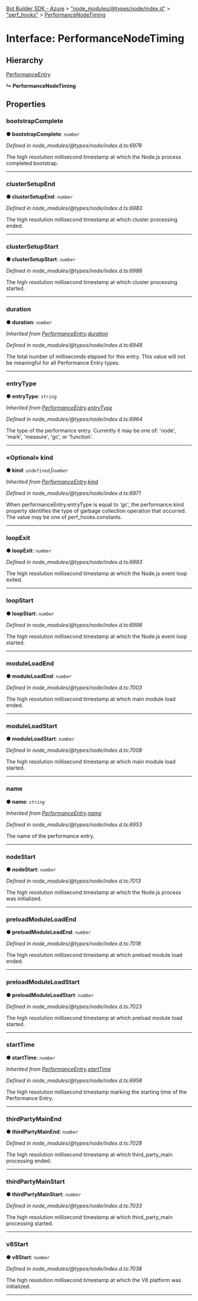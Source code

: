 [Bot Builder SDK - Azure](../README.md) > ["node_modules/@types/node/index.d"](../modules/_node_modules__types_node_index_d_.md) > ["perf_hooks"](../modules/_node_modules__types_node_index_d_._perf_hooks_.md) > [PerformanceNodeTiming](../interfaces/_node_modules__types_node_index_d_._perf_hooks_.performancenodetiming.md)



# Interface: PerformanceNodeTiming

## Hierarchy


 [PerformanceEntry](_node_modules__types_node_index_d_._perf_hooks_.performanceentry.md)

**↳ PerformanceNodeTiming**








## Properties
<a id="bootstrapcomplete"></a>

###  bootstrapComplete

**●  bootstrapComplete**:  *`number`* 

*Defined in node_modules/@types/node/index.d.ts:6978*



The high resolution millisecond timestamp at which the Node.js process completed bootstrap.




___

<a id="clustersetupend"></a>

###  clusterSetupEnd

**●  clusterSetupEnd**:  *`number`* 

*Defined in node_modules/@types/node/index.d.ts:6983*



The high resolution millisecond timestamp at which cluster processing ended.




___

<a id="clustersetupstart"></a>

###  clusterSetupStart

**●  clusterSetupStart**:  *`number`* 

*Defined in node_modules/@types/node/index.d.ts:6988*



The high resolution millisecond timestamp at which cluster processing started.




___

<a id="duration"></a>

###  duration

**●  duration**:  *`number`* 

*Inherited from [PerformanceEntry](_node_modules__types_node_index_d_._perf_hooks_.performanceentry.md).[duration](_node_modules__types_node_index_d_._perf_hooks_.performanceentry.md#duration)*

*Defined in node_modules/@types/node/index.d.ts:6948*



The total number of milliseconds elapsed for this entry. This value will not be meaningful for all Performance Entry types.




___

<a id="entrytype"></a>

###  entryType

**●  entryType**:  *`string`* 

*Inherited from [PerformanceEntry](_node_modules__types_node_index_d_._perf_hooks_.performanceentry.md).[entryType](_node_modules__types_node_index_d_._perf_hooks_.performanceentry.md#entrytype)*

*Defined in node_modules/@types/node/index.d.ts:6964*



The type of the performance entry. Currently it may be one of: 'node', 'mark', 'measure', 'gc', or 'function'.




___

<a id="kind"></a>

### «Optional» kind

**●  kind**:  *`undefined`⎮`number`* 

*Inherited from [PerformanceEntry](_node_modules__types_node_index_d_._perf_hooks_.performanceentry.md).[kind](_node_modules__types_node_index_d_._perf_hooks_.performanceentry.md#kind)*

*Defined in node_modules/@types/node/index.d.ts:6971*



When performanceEntry.entryType is equal to 'gc', the performance.kind property identifies the type of garbage collection operation that occurred. The value may be one of perf_hooks.constants.




___

<a id="loopexit"></a>

###  loopExit

**●  loopExit**:  *`number`* 

*Defined in node_modules/@types/node/index.d.ts:6993*



The high resolution millisecond timestamp at which the Node.js event loop exited.




___

<a id="loopstart"></a>

###  loopStart

**●  loopStart**:  *`number`* 

*Defined in node_modules/@types/node/index.d.ts:6998*



The high resolution millisecond timestamp at which the Node.js event loop started.




___

<a id="moduleloadend"></a>

###  moduleLoadEnd

**●  moduleLoadEnd**:  *`number`* 

*Defined in node_modules/@types/node/index.d.ts:7003*



The high resolution millisecond timestamp at which main module load ended.




___

<a id="moduleloadstart"></a>

###  moduleLoadStart

**●  moduleLoadStart**:  *`number`* 

*Defined in node_modules/@types/node/index.d.ts:7008*



The high resolution millisecond timestamp at which main module load started.




___

<a id="name"></a>

###  name

**●  name**:  *`string`* 

*Inherited from [PerformanceEntry](_node_modules__types_node_index_d_._perf_hooks_.performanceentry.md).[name](_node_modules__types_node_index_d_._perf_hooks_.performanceentry.md#name)*

*Defined in node_modules/@types/node/index.d.ts:6953*



The name of the performance entry.




___

<a id="nodestart"></a>

###  nodeStart

**●  nodeStart**:  *`number`* 

*Defined in node_modules/@types/node/index.d.ts:7013*



The high resolution millisecond timestamp at which the Node.js process was initialized.




___

<a id="preloadmoduleloadend"></a>

###  preloadModuleLoadEnd

**●  preloadModuleLoadEnd**:  *`number`* 

*Defined in node_modules/@types/node/index.d.ts:7018*



The high resolution millisecond timestamp at which preload module load ended.




___

<a id="preloadmoduleloadstart"></a>

###  preloadModuleLoadStart

**●  preloadModuleLoadStart**:  *`number`* 

*Defined in node_modules/@types/node/index.d.ts:7023*



The high resolution millisecond timestamp at which preload module load started.




___

<a id="starttime"></a>

###  startTime

**●  startTime**:  *`number`* 

*Inherited from [PerformanceEntry](_node_modules__types_node_index_d_._perf_hooks_.performanceentry.md).[startTime](_node_modules__types_node_index_d_._perf_hooks_.performanceentry.md#starttime)*

*Defined in node_modules/@types/node/index.d.ts:6958*



The high resolution millisecond timestamp marking the starting time of the Performance Entry.




___

<a id="thirdpartymainend"></a>

###  thirdPartyMainEnd

**●  thirdPartyMainEnd**:  *`number`* 

*Defined in node_modules/@types/node/index.d.ts:7028*



The high resolution millisecond timestamp at which third_party_main processing ended.




___

<a id="thirdpartymainstart"></a>

###  thirdPartyMainStart

**●  thirdPartyMainStart**:  *`number`* 

*Defined in node_modules/@types/node/index.d.ts:7033*



The high resolution millisecond timestamp at which third_party_main processing started.




___

<a id="v8start"></a>

###  v8Start

**●  v8Start**:  *`number`* 

*Defined in node_modules/@types/node/index.d.ts:7038*



The high resolution millisecond timestamp at which the V8 platform was initialized.




___


